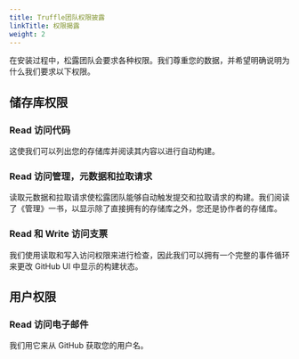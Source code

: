 ```yaml
---
title: Truffle团队权限披露
linkTitle: 权限揭露
weight: 2
---
```


在安装过程中，松露团队会要求各种权限。我们尊重您的数据，并希望明确说明为什么我们要求以下权限。

## 储存库权限

### **Read** 访问代码

这使我们可以列出您的存储库并阅读其内容以进行自动构建。

### **Read** 访问管理，元数据和拉取请求

读取元数据和拉取请求使松露团队能够自动触发提交和拉取请求的构建。我们阅读了《管理》一书，以显示除了直接拥有的存储库之外，您还是协作者的存储库。

### **Read** 和 **Write** 访问支票

我们使用读取和写入访问权限来进行检查，因此我们可以拥有一个完整的事件循环来更改 GitHub UI 中显示的构建状态。

## 用户权限

### **Read** 访问电子邮件

我们用它来从 GitHub 获取您的用户名。
